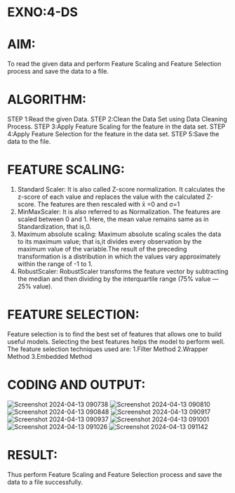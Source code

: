 # EXNO:4-DS
# AIM:
To read the given data and perform Feature Scaling and Feature Selection process and save the
data to a file.

# ALGORITHM:
STEP 1:Read the given Data.
STEP 2:Clean the Data Set using Data Cleaning Process.
STEP 3:Apply Feature Scaling for the feature in the data set.
STEP 4:Apply Feature Selection for the feature in the data set.
STEP 5:Save the data to the file.

# FEATURE SCALING:
1. Standard Scaler: It is also called Z-score normalization. It calculates the z-score of each value and replaces the value with the calculated Z-score. The features are then rescaled with x̄ =0 and σ=1
2. MinMaxScaler: It is also referred to as Normalization. The features are scaled between 0 and 1. Here, the mean value remains same as in Standardization, that is,0.
3. Maximum absolute scaling: Maximum absolute scaling scales the data to its maximum value; that is,it divides every observation by the maximum value of the variable.The result of the preceding transformation is a distribution in which the values vary approximately within the range of -1 to 1.
4. RobustScaler: RobustScaler transforms the feature vector by subtracting the median and then dividing by the interquartile range (75% value — 25% value).

# FEATURE SELECTION:
Feature selection is to find the best set of features that allows one to build useful models. Selecting the best features helps the model to perform well.
The feature selection techniques used are:
1.Filter Method
2.Wrapper Method
3.Embedded Method

# CODING AND OUTPUT:
       
![Screenshot 2024-04-13 090738](https://github.com/Aaron-I/EXNO-4-DS/assets/139863034/7250a99e-ed2a-428f-a726-8ae1929a5ed8)
![Screenshot 2024-04-13 090810](https://github.com/Aaron-I/EXNO-4-DS/assets/139863034/f5a61f54-f512-4c18-9623-cd778e5a958e)
![Screenshot 2024-04-13 090848](https://github.com/Aaron-I/EXNO-4-DS/assets/139863034/fc54b36b-fd31-4448-886e-3aa07d86f77c)
![Screenshot 2024-04-13 090917](https://github.com/Aaron-I/EXNO-4-DS/assets/139863034/ea0f1127-b60e-4273-a579-9d365005fd71)
![Screenshot 2024-04-13 090937](https://github.com/Aaron-I/EXNO-4-DS/assets/139863034/1959d24a-a67d-4c9d-aade-eeaf66cad833)
![Screenshot 2024-04-13 091001](https://github.com/Aaron-I/EXNO-4-DS/assets/139863034/cf9844f0-2a7d-46b9-82aa-b41233077000)
![Screenshot 2024-04-13 091026](https://github.com/Aaron-I/EXNO-4-DS/assets/139863034/445d5638-b27b-4f76-b360-c1fa1aa18254)
![Screenshot 2024-04-13 091142](https://github.com/Aaron-I/EXNO-4-DS/assets/139863034/780b1a8a-92a5-434f-824a-9578b187f6b0)


       
# RESULT:

Thus perform Feature Scaling and Feature Selection process and save the data to a file successfully.
      

